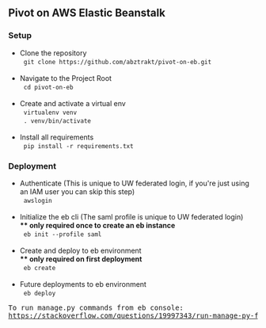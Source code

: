 <h2> Pivot on AWS Elastic Beanstalk </h2>

<h3> Setup </h3>

<ul>
  <li> 
  Clone the repository <br>
  <code> git clone https://github.com/abztrakt/pivot-on-eb.git </code>
  </li>

  <br>
  
  <li> 
  Navigate to the Project Root <br>
  <code> cd pivot-on-eb </code>
  </li>

  <br>
  
  <li> 
  Create and activate a virtual env <br>
  <code> virtualenv venv </code> <br>
  <code> . venv/bin/activate </code>
  </li>

  <br>
  
  <li> 
  Install all requirements <br>
  <code> pip install -r requirements.txt </code>
  </li>
</ul>

<h3> Deployment </h3>

<ul>
  <li> 
  Authenticate (This is unique to UW federated login, if you're just using an IAM user you can skip this step) <br>
  <code> awslogin </code>
  </li>
   
  <br>
  
  <li> 
  Initialize the eb cli (The saml profile is unique to UW federated login) <br>
  <strong> ** only required once to create an eb instance </strong> <br>
  <code> eb init --profile saml </code>
  </li>
   
  <br>
  
  <li> 
  Create and deploy to eb environment <br>
  <strong> ** only required on first deployment </strong> <br>
  <code> eb create </code>
  </li>
   
  <br>
  
  <li> 
  Future deployments to eb environment <br>
  <code> eb deploy </code>
  </li>
</ul>

<pre>To run manage.py commands from eb console: 
<a href= 'https://stackoverflow.com/questions/19997343/run-manage-py-from-aws-eb-linux-instance'>https://stackoverflow.com/questions/19997343/run-manage-py-from-aws-eb-linux-instance</a></pre>
